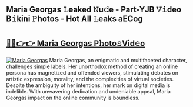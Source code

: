 ## Maria Georgas 𝙻eaked 𝙽u𝚍e - Part-YJB 𝚅𝚒deo B𝚒kini 𝙿hotos - Hot All 𝙻eaks aECog

# <h2><a href="http://ld3o99m.urlbe.top/?page=Maria+Georgas">🔗🔗👉👉 Maria Georgas P𝚑oto𝚜Vid𝚎o</a></h2>

[![Maria Georgas](https://i.imgur.com/eBuTRDB.gif)](http://ld3o99m.urlbe.top/?page=Maria+Georgas)
Maria Georgas, an enigmatic and multifaceted character, challenges simple labels. Her unorthodox method of creating an online persona has magnetized and offended viewers, stimulating debates on artistic expression, morality, and the complexities of virtual societies. Despite the ambiguity of her intentions, her mark on digital media is indelible. With unwavering dedication and undeniable appeal, Maria Georgas impact on the online community is boundless.
